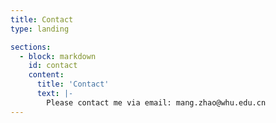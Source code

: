 ```yaml
---
title: Contact
type: landing

sections:
  - block: markdown
    id: contact
    content:
      title: 'Contact'
      text: |-
        Please contact me via email: mang.zhao@whu.edu.cn
---
```


